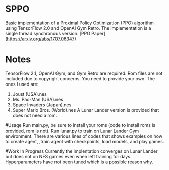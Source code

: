 # SPPO
Basic implementation of a Proximal Policy Optimization (PPO) algorithm using TensorFlow 2.0 and OpenAI Gym Retro. The implementation is a single thread synchronous version.
[PPO Paper] (https://arxiv.org/abs/1707.06347)

# Notes
TensorFlow 2.1, OpenAI Gym, and Gym Retro are required.
Rom files are not included due to copyright concerns. You need to provide your own. The ones I used are:
1. Joust (USA).nes
2. Ms. Pac-Man (USA).nes
3. Space Invaders (Japan).nes
4. Super Mario Bros. (World).nes
A Lunar Lander version is provided that does not need a rom.

#Usage
Run main.py, be sure to install your roms (code to install roms is provided, rom is not).
Run lunar.py to train on Lunar Lander Gym environment.
There are various lines of codes that shows examples on how to create agent, ,train agent with checkpoints, load models, and play games.

#Work In Progress
Currently the implentation converges on Lunar Lander but does not on NES games even when left training for days.
Hyperparameters have not been tuned which is a possible reason why.

